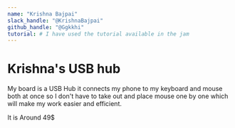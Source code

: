 ```yaml
---
name: "Krishna Bajpai"
slack_handle: "@KrishnaBajpai"
github_handle: "@Ggkkhi"
tutorial: # I have used the tutorial available in the jam
---
```


# Krishna's USB hub

<!-- Describe your board in 2-3 sentences. What are you making? What will it do? -->
My board is a USB Hub it connects my phone to my keyboard and mouse both at once so I don't have to take out and place mouse one by one which will make my work easier and efficient.

<!-- How much is it going to cost? -->
It is Around 49$
<!-- Tell us a little bit about your design process. What were some challenges? What helped? ***Totally optional*** -->
